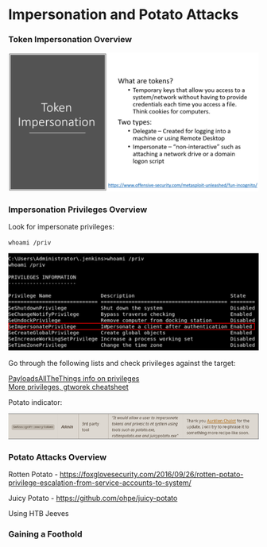 # Impersonation and Potato Attacks

### Token Impersonation Overview

![What are tokens?](./pictures/token-impersonation-what-are-tokens.png)

### Impersonation Privileges Overview

Look for impersonate privileges:

`whoami /priv`

![Impersonate privilege](./pictures/token-impersonation-impersonation-privilege.png)

Go through the following lists and check privileges against the target:

[PayloadsAllTheThings info on privileges](https://github.com/swisskyrepo/PayloadsAllTheThings/blob/master/Methodology%20and%20Resources/Windows%20-%20Privilege%20Escalation.md#eop---impersonation-privileges)  
[More privileges, gtworek cheatsheet](https://github.com/gtworek/Priv2Admin)  

Potato indicator:

![Potato privilege](./pictures/token-impersonation-potato.png)

### Potato Attacks Overview

Rotten Potato - https://foxglovesecurity.com/2016/09/26/rotten-potato-privilege-escalation-from-service-accounts-to-system/

Juicy Potato - https://github.com/ohpe/juicy-potato

Using HTB Jeeves

### Gaining a Foothold
